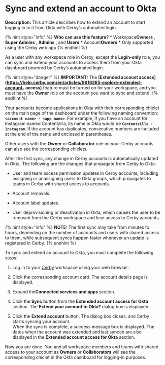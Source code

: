 # Sync and extend an account to Okta

**Description:** This article describes how to extend an account to start logging in to it from Okta with Cerby’s automated login.

{% hint style="info" %} **Who can use this feature?** * Workspace**Owners** ,
**Super Admins** , **Admins** , and **Users** * Account**Owners** * Only
supported using the Cerby web app {% endhint %}

As a user with any workspace role in Cerby, except the **Login-only** role,
you can sync and extend your accounts to access them from your Okta dashboard
powered by Cerby’s automated login.

{% hint style="danger" %} **IMPORTANT:** The **[Extended account
access](https://help.cerby.com/en/articles/9616265-explore-extended-account-
access)** feature must be turned on for your workspace, and you must have the
**Owner** role on the account you want to sync and extend. {% endhint %}

Your accounts become applications in Okta with their corresponding chiclet on
the main page of the dashboard under the following naming convention:
**`<account name> - <app name>`**. For example, if you have an account for
Instagram named Contentzilla, its name in Okta would be **`Contentzilla -
Instagram`**. If the account has duplicates, consecutive numbers are included
at the end of the name and enclosed in parentheses.

Other users with the **Owner** or **Collaborator** role on your Cerby accounts
can also see the corresponding chiclets.

After the first sync, any change in Cerby accounts is automatically updated in
Okta. The following are the changes that propagate from Cerby to Okta:

  * User and team access permission updates in Cerby accounts, including assigning or unassigning users to Okta groups, which propagates to teams in Cerby with shared access to accounts.

  * Account removals.

  * Account label updates.

  * User deprovisioning or deactivation in Okta, which causes the user to be removed from the Cerby workspace and lose access to Cerby accounts.

{% hint style="info" %} **NOTE:** The first sync may take from minutes to
hours, depending on the number of accounts and users with shared access to
them, while subsequent syncs happen faster whenever an update is registered in
Cerby. {% endhint %}

To sync and extend an account to Okta, you must complete the following steps:

  1. Log in to your [Cerby](https://app.cerby.com/) workspace using your web browser.

  2. Click the corresponding account card. The account details page is displayed.

  3. Expand the**Connected services and apps** section.

  4. Click the **Sync** button from the **Extended account access for Okta** section. The **Extend your account to Okta?** dialog box is displayed.

  5. Click the **Extend account** button. The dialog box closes, and Cerby starts syncing your account.  
When the sync is complete, a success message box is displayed. The dates when
the account was extended and last synced are also displayed in the **Extended
account access for Okta** section.

Now you are done. You and all workspace members and teams with shared access
to your account as **Owners** or **Collaborators** will see the corresponding
chiclet in the Okta dashboard for logging-in purposes.

